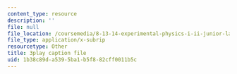 ```yaml
---
content_type: resource
description: ''
file: null
file_location: /coursemedia/8-13-14-experimental-physics-i-ii-junior-lab-fall-2016-spring-2017/1b38c89da5395ba1b5f882cff0011b5c_6yXA-M8WAY8.vtt
file_type: application/x-subrip
resourcetype: Other
title: 3play caption file
uid: 1b38c89d-a539-5ba1-b5f8-82cff0011b5c
---
```


